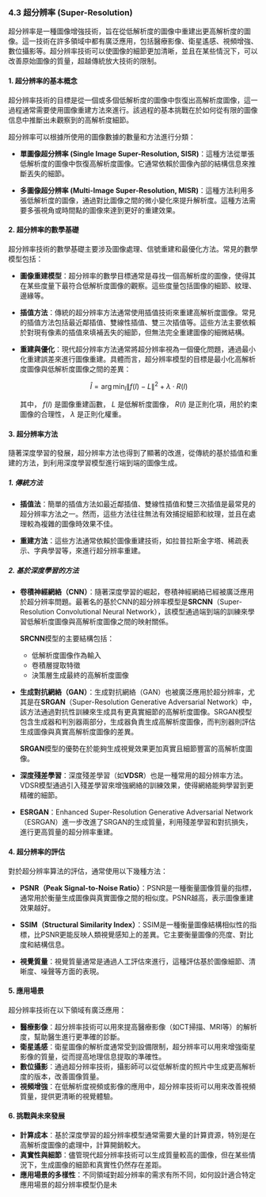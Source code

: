 ### 4.3 **超分辨率 (Super-Resolution)**

超分辨率是一種圖像增強技術，旨在從低解析度的圖像中重建出更高解析度的圖像。這一技術在許多領域中都有廣泛應用，包括醫療影像、衛星遙感、視頻增強、數位攝影等。超分辨率技術可以使圖像的細節更加清晰，並且在某些情況下，可以改善原始圖像的質量，超越傳統放大技術的限制。

#### 1. **超分辨率的基本概念**

超分辨率技術的目標是從一個或多個低解析度的圖像中恢復出高解析度圖像，這一過程通常需要使用圖像重建方法來進行。該過程的基本挑戰在於如何從有限的圖像信息中推斷出未觀察到的高解析度細節。

超分辨率可以根據所使用的圖像數據的數量和方法進行分類：

- **單圖像超分辨率 (Single Image Super-Resolution, SISR)**：這種方法從單張低解析度的圖像中恢復高解析度圖像。它通常依賴於圖像內部的結構信息來推斷丟失的細節。
  
- **多圖像超分辨率 (Multi-Image Super-Resolution, MISR)**：這種方法利用多張低解析度的圖像，通過對比圖像之間的微小變化來提升解析度。這種方法需要多張視角或時間點的圖像來達到更好的重建效果。

#### 2. **超分辨率的數學基礎**

超分辨率技術的數學基礎主要涉及圖像處理、信號重建和最優化方法。常見的數學模型包括：

- **圖像重建模型**：超分辨率的數學目標通常是尋找一個高解析度的圖像，使得其在某些度量下最符合低解析度圖像的觀察。這些度量包括圖像的細節、紋理、邊緣等。

- **插值方法**：傳統的超分辨率方法通常使用插值技術來重建高解析度圖像。常見的插值方法包括最近鄰插值、雙線性插值、雙三次插值等。這些方法主要依賴於對現有像素的插值來填補丟失的細節，但無法完全重建圖像的細微結構。

- **重建與優化**：現代超分辨率方法通常將超分辨率視為一個優化問題，通過最小化重建誤差來進行圖像重建。具體而言，超分辨率模型的目標是最小化高解析度圖像與低解析度圖像之間的差異：

  $$\hat{I} = \arg\min_{I} \| f(I) - L \|^2 + \lambda \cdot R(I)$$

  其中， $`f(I)`$  是圖像重建函數， $`L`$  是低解析度圖像， $`R(I)`$  是正則化項，用於約束圖像的合理性， $`\lambda`$  是正則化權重。

#### 3. **超分辨率方法**

隨著深度學習的發展，超分辨率方法也得到了顯著的改進，從傳統的基於插值和重建的方法，到利用深度學習模型進行端到端的圖像生成。

##### 1. **傳統方法**
- **插值法**：簡單的插值方法如最近鄰插值、雙線性插值和雙三次插值是最常見的超分辨率方法之一。然而，這些方法往往無法有效捕捉細節和紋理，並且在處理較為複雜的圖像時效果不佳。
  
- **重建方法**：這些方法通常依賴於圖像重建技術，如拉普拉斯金字塔、稀疏表示、字典學習等，來進行超分辨率重建。

##### 2. **基於深度學習的方法**
- **卷積神經網絡（CNN）**：隨著深度學習的崛起，卷積神經網絡已經被廣泛應用於超分辨率問題。最著名的基於CNN的超分辨率模型是**SRCNN**（Super-Resolution Convolutional Neural Network），該模型通過端到端的訓練來學習低解析度圖像與高解析度圖像之間的映射關係。

  **SRCNN**模型的主要結構包括：
  - 低解析度圖像作為輸入
  - 卷積層提取特徵
  - 決策層生成最終的高解析度圖像

- **生成對抗網絡（GAN）**：生成對抗網絡（GAN）也被廣泛應用於超分辨率，尤其是在**SRGAN**（Super-Resolution Generative Adversarial Network）中，該方法通過對抗性訓練來生成具有更真實細節的高解析度圖像。SRGAN模型包含生成器和判別器兩部分，生成器負責生成高解析度圖像，而判別器則評估生成圖像與真實高解析度圖像的差異。

  **SRGAN**模型的優勢在於能夠生成視覺效果更加真實且細節豐富的高解析度圖像。

- **深度殘差學習**：深度殘差學習（如**VDSR**）也是一種常用的超分辨率方法。VDSR模型通過引入殘差學習來增強網絡的訓練效果，使得網絡能夠學習到更精確的細節。

- **ESRGAN**：Enhanced Super-Resolution Generative Adversarial Network（ESRGAN）進一步改進了SRGAN的生成質量，利用殘差學習和對抗損失，進行更高質量的超分辨率重建。

#### 4. **超分辨率的評估**

對於超分辨率算法的評估，通常使用以下幾種方法：

- **PSNR（Peak Signal-to-Noise Ratio）**：PSNR是一種衡量圖像質量的指標，通常用於衡量生成圖像與真實圖像之間的相似度。PSNR越高，表示圖像重建效果越好。

- **SSIM（Structural Similarity Index）**：SSIM是一種衡量圖像結構相似性的指標，比PSNR更能反映人類視覺感知上的差異。它主要衡量圖像的亮度、對比度和結構信息。

- **視覺質量**：視覺質量通常是通過人工評估來進行，這種評估基於圖像細節、清晰度、噪聲等方面的表現。

#### 5. **應用場景**

超分辨率技術在以下領域有廣泛應用：

- **醫療影像**：超分辨率技術可以用來提高醫療影像（如CT掃描、MRI等）的解析度，幫助醫生進行更準確的診斷。
- **衛星遙感**：衛星圖像的解析度通常受到設備限制，超分辨率可以用來增強衛星影像的質量，從而提高地理信息提取的準確性。
- **數位攝影**：通過超分辨率技術，攝影師可以從低解析度的照片中生成更高解析度的版本，改善圖像質量。
- **視頻增強**：在低解析度視頻或影像的應用中，超分辨率技術可以用來改善視頻質量，提供更清晰的視覺體驗。

#### 6. **挑戰與未來發展**

- **計算成本**：基於深度學習的超分辨率模型通常需要大量的計算資源，特別是在高解析度圖像的處理中，計算開銷較大。
- **真實性與細節**：儘管現代超分辨率技術可以生成質量較高的圖像，但在某些情況下，生成圖像的細節和真實性仍然存在差距。
- **應用場景的多樣性**：不同領域對超分辨率的需求有所不同，如何設計適合特定應用場景的超分辨率模型仍是未
